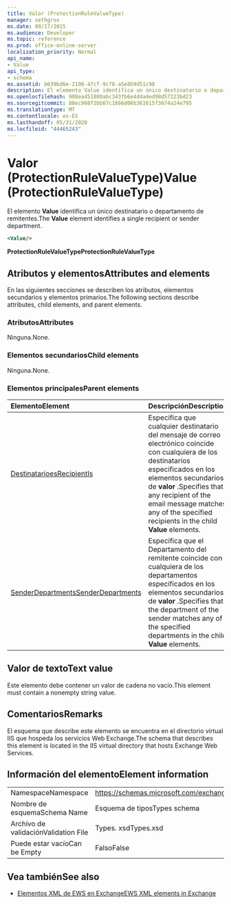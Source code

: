 ```yaml
---
title: Valor (ProtectionRuleValueType)
manager: sethgros
ms.date: 09/17/2015
ms.audience: Developer
ms.topic: reference
ms.prod: office-online-server
localization_priority: Normal
api_name:
- Value
api_type:
- schema
ms.assetid: b039bd6e-2198-47cf-9c78-a5e8b9d51c98
description: El elemento Value identifica un único destinatario o departamento de remitentes.
ms.openlocfilehash: 908ea451800abc343fb6e4d4a4ed98d57223bd23
ms.sourcegitcommit: 88ec988f2bb67c1866d06b361615f3674a24e795
ms.translationtype: MT
ms.contentlocale: es-ES
ms.lasthandoff: 05/31/2020
ms.locfileid: "44465243"
---
```

# <a name="value-protectionrulevaluetype"></a><span data-ttu-id="c8097-103">Valor (ProtectionRuleValueType)</span><span class="sxs-lookup"><span data-stu-id="c8097-103">Value (ProtectionRuleValueType)</span></span>

<span data-ttu-id="c8097-104">El elemento **Value** identifica un único destinatario o departamento de remitentes.</span><span class="sxs-lookup"><span data-stu-id="c8097-104">The **Value** element identifies a single recipient or sender department.</span></span> 
  
```XML
<Value/>
```

<span data-ttu-id="c8097-105">**ProtectionRuleValueType**</span><span class="sxs-lookup"><span data-stu-id="c8097-105">**ProtectionRuleValueType**</span></span>

## <a name="attributes-and-elements"></a><span data-ttu-id="c8097-106">Atributos y elementos</span><span class="sxs-lookup"><span data-stu-id="c8097-106">Attributes and elements</span></span>

<span data-ttu-id="c8097-107">En las siguientes secciones se describen los atributos, elementos secundarios y elementos primarios.</span><span class="sxs-lookup"><span data-stu-id="c8097-107">The following sections describe attributes, child elements, and parent elements.</span></span>
  
### <a name="attributes"></a><span data-ttu-id="c8097-108">Atributos</span><span class="sxs-lookup"><span data-stu-id="c8097-108">Attributes</span></span>

<span data-ttu-id="c8097-109">Ninguna.</span><span class="sxs-lookup"><span data-stu-id="c8097-109">None.</span></span>
  
### <a name="child-elements"></a><span data-ttu-id="c8097-110">Elementos secundarios</span><span class="sxs-lookup"><span data-stu-id="c8097-110">Child elements</span></span>

<span data-ttu-id="c8097-111">Ninguna.</span><span class="sxs-lookup"><span data-stu-id="c8097-111">None.</span></span>
  
### <a name="parent-elements"></a><span data-ttu-id="c8097-112">Elementos principales</span><span class="sxs-lookup"><span data-stu-id="c8097-112">Parent elements</span></span>

|<span data-ttu-id="c8097-113">**Elemento**</span><span class="sxs-lookup"><span data-stu-id="c8097-113">**Element**</span></span>|<span data-ttu-id="c8097-114">**Descripción**</span><span class="sxs-lookup"><span data-stu-id="c8097-114">**Description**</span></span>|
|:-----|:-----|
|[<span data-ttu-id="c8097-115">Destinatarioes</span><span class="sxs-lookup"><span data-stu-id="c8097-115">RecipientIs</span></span>](recipientis.md) <br/> |<span data-ttu-id="c8097-116">Especifica que cualquier destinatario del mensaje de correo electrónico coincide con cualquiera de los destinatarios especificados en los elementos secundarios de **valor** .</span><span class="sxs-lookup"><span data-stu-id="c8097-116">Specifies that any recipient of the email message matches any of the specified recipients in the child **Value** elements.</span></span>  <br/> |
|[<span data-ttu-id="c8097-117">SenderDepartments</span><span class="sxs-lookup"><span data-stu-id="c8097-117">SenderDepartments</span></span>](senderdepartments.md) <br/> |<span data-ttu-id="c8097-118">Especifica que el Departamento del remitente coincide con cualquiera de los departamentos especificados en los elementos secundarios de **valor** .</span><span class="sxs-lookup"><span data-stu-id="c8097-118">Specifies that the department of the sender matches any of the specified departments in the child **Value** elements.</span></span>  <br/> |
   
## <a name="text-value"></a><span data-ttu-id="c8097-119">Valor de texto</span><span class="sxs-lookup"><span data-stu-id="c8097-119">Text value</span></span>

<span data-ttu-id="c8097-120">Este elemento debe contener un valor de cadena no vacío.</span><span class="sxs-lookup"><span data-stu-id="c8097-120">This element must contain a nonempty string value.</span></span>
  
## <a name="remarks"></a><span data-ttu-id="c8097-121">Comentarios</span><span class="sxs-lookup"><span data-stu-id="c8097-121">Remarks</span></span>

<span data-ttu-id="c8097-122">El esquema que describe este elemento se encuentra en el directorio virtual IIS que hospeda los servicios Web Exchange.</span><span class="sxs-lookup"><span data-stu-id="c8097-122">The schema that describes this element is located in the IIS virtual directory that hosts Exchange Web Services.</span></span>
  
## <a name="element-information"></a><span data-ttu-id="c8097-123">Información del elemento</span><span class="sxs-lookup"><span data-stu-id="c8097-123">Element information</span></span>

|||
|:-----|:-----|
|<span data-ttu-id="c8097-124">Namespace</span><span class="sxs-lookup"><span data-stu-id="c8097-124">Namespace</span></span>  <br/> |https://schemas.microsoft.com/exchange/services/2006/types  <br/> |
|<span data-ttu-id="c8097-125">Nombre de esquema</span><span class="sxs-lookup"><span data-stu-id="c8097-125">Schema Name</span></span>  <br/> |<span data-ttu-id="c8097-126">Esquema de tipos</span><span class="sxs-lookup"><span data-stu-id="c8097-126">Types schema</span></span>  <br/> |
|<span data-ttu-id="c8097-127">Archivo de validación</span><span class="sxs-lookup"><span data-stu-id="c8097-127">Validation File</span></span>  <br/> |<span data-ttu-id="c8097-128">Types. xsd</span><span class="sxs-lookup"><span data-stu-id="c8097-128">Types.xsd</span></span>  <br/> |
|<span data-ttu-id="c8097-129">Puede estar vacío</span><span class="sxs-lookup"><span data-stu-id="c8097-129">Can be Empty</span></span>  <br/> |<span data-ttu-id="c8097-130">Falso</span><span class="sxs-lookup"><span data-stu-id="c8097-130">False</span></span>  <br/> |
   
## <a name="see-also"></a><span data-ttu-id="c8097-131">Vea también</span><span class="sxs-lookup"><span data-stu-id="c8097-131">See also</span></span>

- [<span data-ttu-id="c8097-132">Elementos XML de EWS en Exchange</span><span class="sxs-lookup"><span data-stu-id="c8097-132">EWS XML elements in Exchange</span></span>](ews-xml-elements-in-exchange.md)

